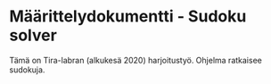 # Määrittelydokumentti - Sudoku solver

Tämä on Tira-labran (alkukesä 2020) harjoitustyö. Ohjelma ratkaisee sudokuja.
